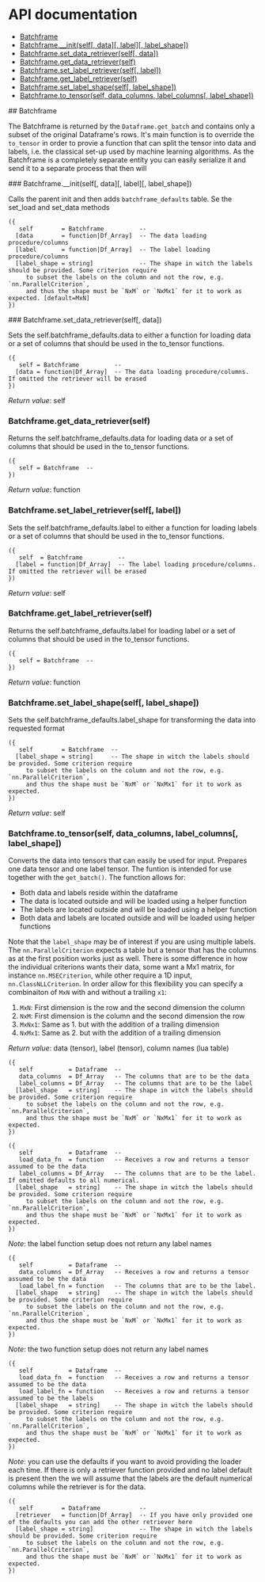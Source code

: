 # API documentation

- [Batchframe](#__Batchframe__)
- [Batchframe.__init(self[, data][, label][, label_shape])](#Batchframe.__init)
- [Batchframe.set_data_retriever(self[, data])](#Batchframe.set_data_retriever)
- [Batchframe.get_data_retriever(self)](#Batchframe.get_data_retriever)
- [Batchframe.set_label_retriever(self[, label])](#Batchframe.set_label_retriever)
- [Batchframe.get_label_retriever(self)](#Batchframe.get_label_retriever)
- [Batchframe.set_label_shape(self[, label_shape])](#Batchframe.set_label_shape)
- [Batchframe.to_tensor(self, data_columns, label_columns[, label_shape])](#Batchframe.to_tensor)

<a name="__Batchframe__">
## Batchframe

The Batchframe is returned by the `Dataframe.get_batch` and contains only a subset
of the original Dataframe's rows. It's main function is to override the `to_tensor`
in order to provie a function that can split the tensor into data and labels, i.e.
the classical set-up used by machine learning algorithms. As the Batchframe is
a completely separate entity you can easily serialize it and send it to a separate
process that then will

<a name="Batchframe.__init">
### Batchframe.__init(self[, data][, label][, label_shape])

Calls the parent init and then adds `batchframe_defaults` table. Se the
set_load and set_data methods

```
({
   self        = Batchframe          -- 
  [data        = function|Df_Array]  -- The data loading procedure/columns
  [label       = function|Df_Array]  -- The label loading procedure/columns
  [label_shape = string]             -- The shape in witch the labels should be provided. Some criterion require
	 to subset the labels on the column and not the row, e.g. `nn.ParallelCriterion`,
	 and thus the shape must be `NxM` or `NxMx1` for it to work as expected. [default=MxN]
})
```

<a name="Batchframe.set_data_retriever">
### Batchframe.set_data_retriever(self[, data])

Sets the self.batchframe_defaults.data to either a function for loading data or
a set of columns that should be used in the to_tensor functions.

```
({
   self = Batchframe          -- 
  [data = function|Df_Array]  -- The data loading procedure/columns. If omitted the retriever will be erased
})
```

_Return value_: self
<a name="Batchframe.get_data_retriever">
### Batchframe.get_data_retriever(self)

Returns the self.batchframe_defaults.data for loading data or
a set of columns that should be used in the to_tensor functions.

```
({
   self = Batchframe  -- 
})
```

_Return value_: function
<a name="Batchframe.set_label_retriever">
### Batchframe.set_label_retriever(self[, label])

Sets the self.batchframe_defaults.label to either a function for loading labels or
a set of columns that should be used in the to_tensor functions.

```
({
   self  = Batchframe          -- 
  [label = function|Df_Array]  -- The label loading procedure/columns. If omitted the retriever will be erased
})
```

_Return value_: self
<a name="Batchframe.get_label_retriever">
### Batchframe.get_label_retriever(self)

Returns the self.batchframe_defaults.label for loading label or
a set of columns that should be used in the to_tensor functions.

```
({
   self = Batchframe  -- 
})
```

_Return value_: function
<a name="Batchframe.set_label_shape">
### Batchframe.set_label_shape(self[, label_shape])

Sets the self.batchframe_defaults.label_shape for transforming the data into
requested format

```
({
   self        = Batchframe  -- 
  [label_shape = string]     -- The shape in witch the labels should be provided. Some criterion require
	 to subset the labels on the column and not the row, e.g. `nn.ParallelCriterion`,
	 and thus the shape must be `NxM` or `NxMx1` for it to work as expected.
})
```

_Return value_: self
<a name="Batchframe.to_tensor">
### Batchframe.to_tensor(self, data_columns, label_columns[, label_shape])

Converts the data into tensors that can easily be used for input. Prepares one
data tensor and one label tensor. The funtion is intended for use together
with the `get_batch()`. The function allows for:

- Both data and labels reside within the dataframe
- The data is located outside and will be loaded using a helper function
- The labels are located outside and will be loaded using a helper function
- Both data and labels are located outside and will be loaded using helper functions

Note that the `label_shape` may be of interest if you are using multiple labels.
The `nn.ParallelCriterion` expects a table but a tensor that has the columns as
at the first position works just as well. There is some difference in how the
individual criterions wants their data, some want a Mx1 matrix, for instance
`nn.MSECriterion`, while other require a 1D input, `nn.ClassNLLCriterion`. In order
allow for this flexibility you can specify a combinaiton of `MxN` with and without
a trailing `x1`:

1. `MxN`: First dimension is the row and the second dimension the column
2. `NxM`: First dimension is the column and the second dimension the row
3. `MxNx1`: Same as 1. but with the addition of a trailing dimension
3. `NxMx1`: Same as 2. but with the addition of a trailing dimension

_Return value_: data (tensor), label (tensor), column names (lua table)

```
({
   self          = Dataframe  -- 
   data_columns  = Df_Array   -- The columns that are to be the data
   label_columns = Df_Array   -- The columns that are to be the label
  [label_shape   = string]    -- The shape in witch the labels should be provided. Some criterion require
	 to subset the labels on the column and not the row, e.g. `nn.ParallelCriterion`,
	 and thus the shape must be `NxM` or `NxMx1` for it to work as expected.
})
```


```
({
   self          = Dataframe  -- 
   load_data_fn  = function   -- Receives a row and returns a tensor assumed to be the data
   label_columns = Df_Array   -- The columns that are to be the label. If omitted defaults to all numerical.
  [label_shape   = string]    -- The shape in witch the labels should be provided. Some criterion require
	 to subset the labels on the column and not the row, e.g. `nn.ParallelCriterion`,
	 and thus the shape must be `NxM` or `NxMx1` for it to work as expected.
})
```

*Note*: the label function setup does not return any label names

```
({
   self          = Dataframe  -- 
   data_columns  = Df_Array   -- Receives a row and returns a tensor assumed to be the data
   load_label_fn = function   -- The columns that are to be the label.
  [label_shape   = string]    -- The shape in witch the labels should be provided. Some criterion require
	 to subset the labels on the column and not the row, e.g. `nn.ParallelCriterion`,
	 and thus the shape must be `NxM` or `NxMx1` for it to work as expected.
})
```

*Note*: the two function setup does not return any label names

```
({
   self          = Dataframe  -- 
   load_data_fn  = function   -- Receives a row and returns a tensor assumed to be the data
   load_label_fn = function   -- Receives a row and returns a tensor assumed to be the labels
  [label_shape   = string]    -- The shape in witch the labels should be provided. Some criterion require
	 to subset the labels on the column and not the row, e.g. `nn.ParallelCriterion`,
	 and thus the shape must be `NxM` or `NxMx1` for it to work as expected.
})
```

*Note*: you can use the defaults if you want to avoid providing the loader
each time. If there is only a retriever function provided and no label default
is present then the we will assume that the labels are the default numerical
columns while the retriever is for the data.

```
({
   self        = Dataframe           -- 
  [retriever   = function|Df_Array]  -- If you have only provided one of the defaults you can add the other retriever here
  [label_shape = string]             -- The shape in witch the labels should be provided. Some criterion require
	 to subset the labels on the column and not the row, e.g. `nn.ParallelCriterion`,
	 and thus the shape must be `NxM` or `NxMx1` for it to work as expected.
})
```